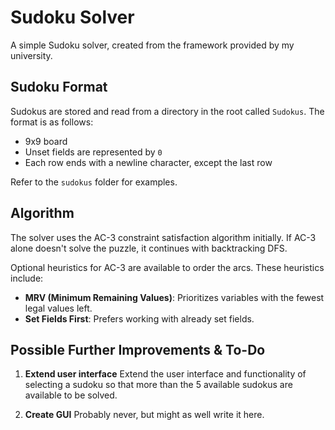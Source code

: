 # Sudoku Solver

A simple Sudoku solver, created from the framework provided by my university.

## Sudoku Format

Sudokus are stored and read from a directory in the root called `Sudokus`. The format is as follows:

- 9x9 board
- Unset fields are represented by `0`
- Each row ends with a newline character, except the last row

Refer to the `sudokus` folder for examples.

## Algorithm

The solver uses the AC-3 constraint satisfaction algorithm initially. If AC-3 alone doesn't solve the puzzle, it continues with backtracking DFS. 

Optional heuristics for AC-3 are available to order the arcs. These heuristics include:
- **MRV (Minimum Remaining Values)**: Prioritizes variables with the fewest legal values left.
- **Set Fields First**: Prefers working with already set fields.

## Possible Further Improvements & To-Do

1. **Extend user interface**
   Extend the user interface and functionality of selecting a sudoku so that more than the 5 available sudokus are available to be solved.

2. **Create GUI**
   Probably never, but might as well write it here. 
   
